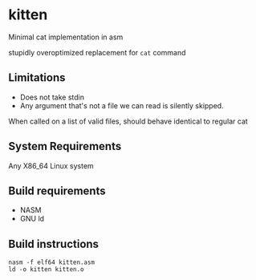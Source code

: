 # kitten
Minimal cat implementation in asm


stupidly overoptimized replacement for `cat` command

## Limitations

* Does not take stdin
* Any argument that's not a file we can read is silently skipped.

When called on a list of valid files, should behave identical to regular cat

## System Requirements
Any X86_64 Linux system

## Build requirements
* NASM
* GNU ld

## Build instructions
```
nasm -f elf64 kitten.asm
ld -o kitten kitten.o
```
